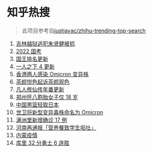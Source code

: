 # 知乎热搜

> 此项目参考自[justjavac/zhihu-trending-top-search](https://github.com/justjavac/zhihu-trending-top-search/blob/main/utils.ts)

<!-- BEGIN -->
  <!-- 最后更新时间:Sun Nov 28 2021 16:15:29 GMT+0000 (Coordinated Universal Time) -->
  1. [吉林越狱逃犯朱贤健被抓](https://www.zhihu.com/search?q=朱贤健)
1. [2022 国考](https://www.zhihu.com/search?q=国考)
1. [国王排名更新](https://www.zhihu.com/search?q=国王排名)
1. [一人之下 4 更新](https://www.zhihu.com/search?q=一人之下4)
1. [香港两人感染 Omicron 变异株](https://www.zhihu.com/search?q=Omicron)
1. [茶颜悦色起诉茶颜观色](https://www.zhihu.com/search?q=茶颜悦色)
1. [凡人修仙传年番更新 ](https://www.zhihu.com/search?q=凡人修仙传)
1. [郑州怀八胞胎女子仅 18 岁](https://www.zhihu.com/search?q=郑州八胞胎)
1. [中国男篮轻取日本](https://www.zhihu.com/search?q=中国男篮)
1. [世卫将新型变异毒株命名为 Omicron](https://www.zhihu.com/search?q=新型变异毒株)
1. [满洲里新增确诊 17 例](https://www.zhihu.com/search?q=满洲里疫情)
1. [河南再通报「营养餐致学生呕吐」](https://www.zhihu.com/search?q=河南营养餐)
1. [内蒙疫情](https://www.zhihu.com/search?q=内蒙疫情)
1. [库里 32 分勇士 6 连胜](https://www.zhihu.com/search?q=勇士)
  <!-- END -->